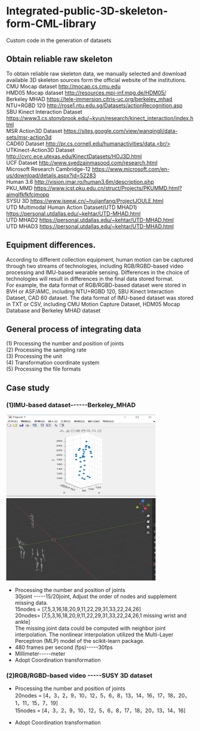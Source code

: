 # Integrated-public-3D-skeleton-form-CML-library
Custom code in the generation of datasets
## Obtain reliable raw skeleton
To obtain reliable raw skeleton data, we manually selected and download available 3D skeleton sources form the official website of the institutions.<br/>
CMU Mocap dataset http://mocap.cs.cmu.edu<br/>
HMD05 Mocap dataset http://resources.mpi-inf.mpg.de/HDM05/<br/>
Berkeley MHAD https://tele-immersion.citris-uc.org/berkeley_mhad<br/>
NTU+RGBD 120 http://rose1.ntu.edu.sg/Datasets/actionRecognition.asp<br/>
SBU Kinect Interaction Dataset https://www3.cs.stonybrook.edu/~kyun/research/kinect_interaction/index.html<br/>
MSR Action3D Dataset https://sites.google.com/view/wanqingli/data-sets/msr-action3d<br/>
CAD60 Dataset http://pr.cs.cornell.edu/humanactivities/data.<br/>
UTKinect-Action3D Dataset http://cvrc.ece.utexas.edu/KinectDatasets/HOJ3D.html<br/>
UCF Dataset http://www.syedzainmasood.com/research.html<br/>
Microsoft Research Cambridge-12 https://www.microsoft.com/en-us/download/details.aspx?id=52283<br/>
Human 3.6 http://vision.imar.ro/human3.6m/description.php<br/>
PKU_MMD https://www.icst.pku.edu.cn/struct/Projects/PKUMMD.html?aimglfkfkfcjmopp<br/>
SYSU 3D https://www.iseeai.cn/~hujianfang/ProjectJOULE.html<br/>
UTD Multimodal Human Action Dataset(UTD MHAD1) https://personal.utdallas.edu/~kehtar/UTD-MHAD.html<br/>
UTD MHAD2 https://personal.utdallas.edu/~kehtar/UTD-MHAD.html<br/>
UTD MHAD3 https://personal.utdallas.edu/~kehtar/UTD-MHAD.html<br/>

## Equipment differences.
According to different collection equipment, human motion can be captured through two streams of technologies, including RGB/RGBD-based video processing and IMU-based wearable sensing. Differences in the choice of technologies will result in differences in the final data stored format.<br/> 
For example, the data format of RGB/RGBD-based dataset were stored in BVH or ASF/AMC, including NTU+RGBD 120, SBU Kinect Interaction Dataset, CAD 60 dataset. The data format of IMU-based dataset was stored in TXT or CSV, including CMU Motion Capture Dataset, HDM05 Mocap Database and Berkeley MHAD dataset<br/>

## General process of integrating data
(1)	Processing the number and position of joints<br/>
(2)	Processing the sampling rate<br/>
(3)	Processing the unit<br/>
(4)	Transformation coordinate system<br/>
(5)	Processing the file formats<br/>
## Case study
### (1)IMU-based dataset------Berkeley_MHAD 
<img src="https://github.com/YUANYUAN2222/Integrated-public-3D-skeleton-form-CML-library/blob/main/%E5%9B%BE%E7%89%871.png"  width="400" height="220" >    <img src="https://github.com/YUANYUAN2222/GIT_json_to_BVH/blob/main/%E5%9B%BE%E7%89%8710.gif" width="400" height="220"><br/>


* Processing the number and position of joints<br/>
30joint -----15/20joint, Adjust the order of nodes and supplement missing data.<br/>
15nodes = [7,5,3,16,18,20,9,11,22,29,31,33,22,24,26]<br/>
20nodes= [7,5,3,16,18,20,9,11,22,29,31,33,22,24,26,1 missing wrist and ankle]<br/>
The missing joint data could be computed with neighbor joint interpolation. The nonlinear interpolation utilized the Multi-Layer Perceptron (MLP) model of the scikit-learn package.<br/>
* 480 frames per second (fps)-----30fps
* Millimeter-----meter
* Adopt Coordination transformation

### (2)RGB/RGBD-based video -----SUSY 3D dataset
* Processing the number and position of joints<br/>
20nodes = [4，3，2，9，10，12，5，6，8，13，14，16，17，18，20，1，11，15，7，19]<br/>
15nodes = [4，3，2，9，10，12，5，6，8，17，18，20，13，14，16]<br/>

* Adopt Coordination transformation
